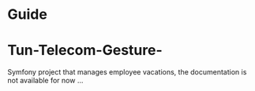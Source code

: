 ﻿# Guide
# Tun-Telecom-Gesture-
Symfony project that manages employee vacations,
the documentation is not available for now ...

